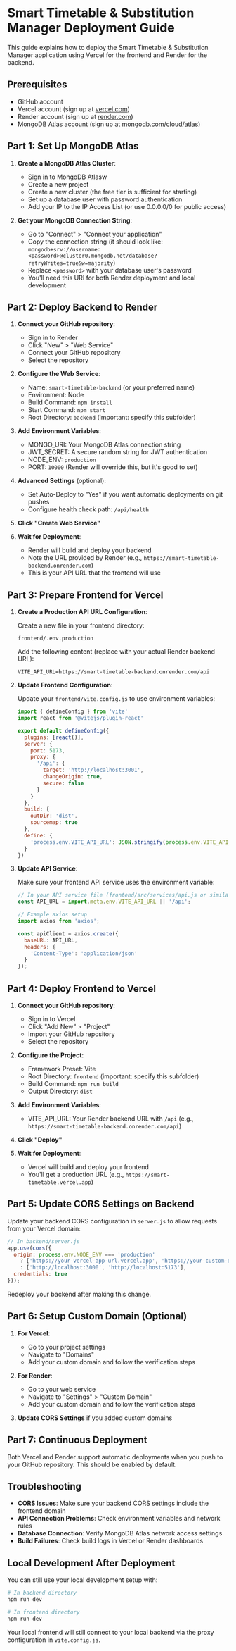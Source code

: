 # Smart Timetable & Substitution Manager Deployment Guide

This guide explains how to deploy the Smart Timetable & Substitution Manager application using Vercel for the frontend and Render for the backend.

## Prerequisites

- GitHub account
- Vercel account (sign up at [vercel.com](https://vercel.com))
- Render account (sign up at [render.com](https://render.com))
- MongoDB Atlas account (sign up at [mongodb.com/cloud/atlas](https://mongodb.com/cloud/atlas))

## Part 1: Set Up MongoDB Atlas

1. **Create a MongoDB Atlas Cluster**:
   - Sign in to MongoDB Atlasw
   - Create a new project
   - Create a new cluster (the free tier is sufficient for starting)
   - Set up a database user with password authentication
   - Add your IP to the IP Access List (or use 0.0.0.0/0 for public access)

2. **Get your MongoDB Connection String**:
   - Go to "Connect" > "Connect your application"
   - Copy the connection string (it should look like: `mongodb+srv://username:<password>@cluster0.mongodb.net/database?retryWrites=true&w=majority`)
   - Replace `<password>` with your database user's password
   - You'll need this URI for both Render deployment and local development

## Part 2: Deploy Backend to Render

1. **Connect your GitHub repository**:
   - Sign in to Render
   - Click "New" > "Web Service"
   - Connect your GitHub repository
   - Select the repository

2. **Configure the Web Service**:
   - Name: `smart-timetable-backend` (or your preferred name)
   - Environment: Node
   - Build Command: `npm install`
   - Start Command: `npm start`
   - Root Directory: `backend` (important: specify this subfolder)

3. **Add Environment Variables**:
   - MONGO_URI: Your MongoDB Atlas connection string
   - JWT_SECRET: A secure random string for JWT authentication
   - NODE_ENV: `production`
   - PORT: `10000` (Render will override this, but it's good to set)

4. **Advanced Settings** (optional):
   - Set Auto-Deploy to "Yes" if you want automatic deployments on git pushes
   - Configure health check path: `/api/health`

5. **Click "Create Web Service"**

6. **Wait for Deployment**:
   - Render will build and deploy your backend
   - Note the URL provided by Render (e.g., `https://smart-timetable-backend.onrender.com`)
   - This is your API URL that the frontend will use

## Part 3: Prepare Frontend for Vercel

1. **Create a Production API URL Configuration**:

   Create a new file in your frontend directory:

   ```
   frontend/.env.production
   ```

   Add the following content (replace with your actual Render backend URL):

   ```
   VITE_API_URL=https://smart-timetable-backend.onrender.com/api
   ```

2. **Update Frontend Configuration**:

   Update your `frontend/vite.config.js` to use environment variables:

   ```javascript
   import { defineConfig } from 'vite'
   import react from '@vitejs/plugin-react'

   export default defineConfig({
     plugins: [react()],
     server: {
       port: 5173,
       proxy: {
         '/api': {
           target: 'http://localhost:3001',
           changeOrigin: true,
           secure: false
         }
       }
     },
     build: {
       outDir: 'dist',
       sourcemap: true
     },
     define: {
       'process.env.VITE_API_URL': JSON.stringify(process.env.VITE_API_URL)
     }
   })
   ```

3. **Update API Service**:

   Make sure your frontend API service uses the environment variable:

   ```javascript
   // In your API service file (frontend/src/services/api.js or similar)
   const API_URL = import.meta.env.VITE_API_URL || '/api';

   // Example axios setup
   import axios from 'axios';

   const apiClient = axios.create({
     baseURL: API_URL,
     headers: {
       'Content-Type': 'application/json'
     }
   });
   ```

## Part 4: Deploy Frontend to Vercel

1. **Connect your GitHub repository**:
   - Sign in to Vercel
   - Click "Add New" > "Project"
   - Import your GitHub repository
   - Select the repository

2. **Configure the Project**:
   - Framework Preset: Vite
   - Root Directory: `frontend` (important: specify this subfolder)
   - Build Command: `npm run build`
   - Output Directory: `dist`

3. **Add Environment Variables**:
   - VITE_API_URL: Your Render backend URL with `/api` (e.g., `https://smart-timetable-backend.onrender.com/api`)

4. **Click "Deploy"**

5. **Wait for Deployment**:
   - Vercel will build and deploy your frontend
   - You'll get a production URL (e.g., `https://smart-timetable.vercel.app`)

## Part 5: Update CORS Settings on Backend

Update your backend CORS configuration in `server.js` to allow requests from your Vercel domain:

```javascript
// In backend/server.js
app.use(cors({
  origin: process.env.NODE_ENV === 'production' 
    ? ['https://your-vercel-app-url.vercel.app', 'https://your-custom-domain.com'] 
    : ['http://localhost:3000', 'http://localhost:5173'],
  credentials: true
}));
```

Redeploy your backend after making this change.

## Part 6: Setup Custom Domain (Optional)

1. **For Vercel**:
   - Go to your project settings
   - Navigate to "Domains"
   - Add your custom domain and follow the verification steps

2. **For Render**:
   - Go to your web service
   - Navigate to "Settings" > "Custom Domain"
   - Add your custom domain and follow the verification steps

3. **Update CORS Settings** if you added custom domains

## Part 7: Continuous Deployment

Both Vercel and Render support automatic deployments when you push to your GitHub repository. This should be enabled by default.

## Troubleshooting

- **CORS Issues**: Make sure your backend CORS settings include the frontend domain
- **API Connection Problems**: Check environment variables and network rules
- **Database Connection**: Verify MongoDB Atlas network access settings
- **Build Failures**: Check build logs in Vercel or Render dashboards

## Local Development After Deployment

You can still use your local development setup with:

```bash
# In backend directory
npm run dev

# In frontend directory
npm run dev
```

Your local frontend will still connect to your local backend via the proxy configuration in `vite.config.js`. 